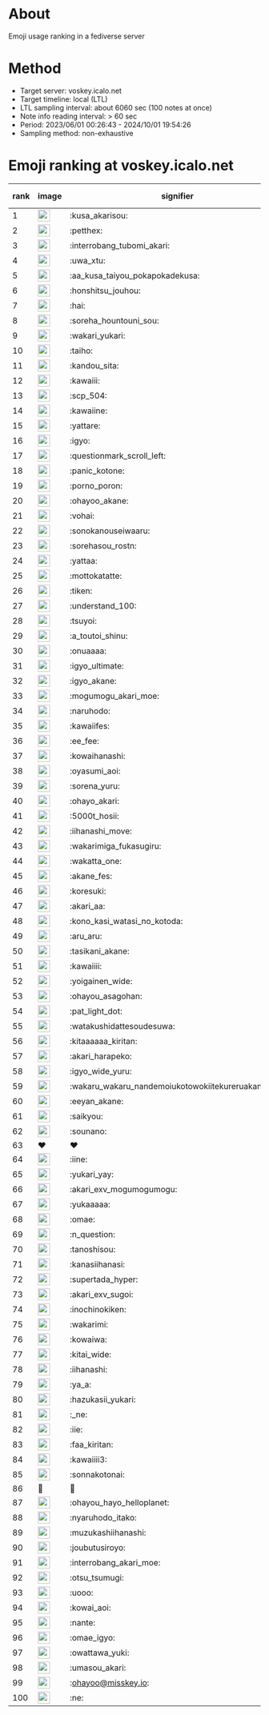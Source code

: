 # About
Emoji usage ranking in a fediverse server

# Method
- Target server: voskey.icalo.net
- Target timeline: local (LTL)
- LTL sampling interval: about 6060 sec (100 notes at once)
- Note info reading interval: > 60 sec
- Period: 2023/06/01 00:26:43 - 2024/10/01 19:54:26 
- Sampling method: non-exhaustive

# Emoji ranking at voskey.icalo.net

|rank|image|signifier|type|frequency score|
|----|----|----|----|----|
|1|<img height="24" src="https://voskey.icalo.net/emoji/kusa_akarisou.webp">|:kusa_akarisou:|custom|32452|
|2|<img height="24" src="https://voskey.icalo.net/emoji/petthex.webp">|:petthex:|custom|24693|
|3|<img height="24" src="https://voskey.icalo.net/emoji/interrobang_tubomi_akari.webp">|:interrobang_tubomi_akari:|custom|13062|
|4|<img height="24" src="https://voskey.icalo.net/emoji/uwa_xtu.webp">|:uwa_xtu:|custom|12263|
|5|<img height="24" src="https://voskey.icalo.net/emoji/aa_kusa_taiyou_pokapokadekusa.webp">|:aa_kusa_taiyou_pokapokadekusa:|custom|10242|
|6|<img height="24" src="https://voskey.icalo.net/emoji/honshitsu_jouhou.webp">|:honshitsu_jouhou:|custom|9587|
|7|<img height="24" src="https://voskey.icalo.net/emoji/hai.webp">|:hai:|custom|8231|
|8|<img height="24" src="https://voskey.icalo.net/emoji/soreha_hountouni_sou.webp">|:soreha_hountouni_sou:|custom|7242|
|9|<img height="24" src="https://voskey.icalo.net/emoji/wakari_yukari.webp">|:wakari_yukari:|custom|6974|
|10|<img height="24" src="https://voskey.icalo.net/emoji/taiho.webp">|:taiho:|custom|6815|
|11|<img height="24" src="https://voskey.icalo.net/emoji/kandou_sita.webp">|:kandou_sita:|custom|6399|
|12|<img height="24" src="https://voskey.icalo.net/emoji/kawaiii.webp">|:kawaiii:|custom|6298|
|13|<img height="24" src="https://voskey.icalo.net/emoji/scp_504.webp">|:scp_504:|custom|5874|
|14|<img height="24" src="https://voskey.icalo.net/emoji/kawaiine.webp">|:kawaiine:|custom|4994|
|15|<img height="24" src="https://voskey.icalo.net/emoji/yattare.webp">|:yattare:|custom|4707|
|16|<img height="24" src="https://voskey.icalo.net/emoji/igyo.webp">|:igyo:|custom|4647|
|17|<img height="24" src="https://voskey.icalo.net/emoji/questionmark_scroll_left.webp">|:questionmark_scroll_left:|custom|4622|
|18|<img height="24" src="https://voskey.icalo.net/emoji/panic_kotone.webp">|:panic_kotone:|custom|4485|
|19|<img height="24" src="https://voskey.icalo.net/emoji/porno_poron.webp">|:porno_poron:|custom|4470|
|20|<img height="24" src="https://voskey.icalo.net/emoji/ohayoo_akane.webp">|:ohayoo_akane:|custom|4445|
|21|<img height="24" src="https://voskey.icalo.net/emoji/vohai.webp">|:vohai:|custom|4261|
|22|<img height="24" src="https://voskey.icalo.net/emoji/sonokanouseiwaaru.webp">|:sonokanouseiwaaru:|custom|4248|
|23|<img height="24" src="https://voskey.icalo.net/emoji/sorehasou_rostn.webp">|:sorehasou_rostn:|custom|4158|
|24|<img height="24" src="https://voskey.icalo.net/emoji/yattaa.webp">|:yattaa:|custom|3856|
|25|<img height="24" src="https://voskey.icalo.net/emoji/mottokatatte.webp">|:mottokatatte:|custom|3713|
|26|<img height="24" src="https://voskey.icalo.net/emoji/tiken.webp">|:tiken:|custom|3686|
|27|<img height="24" src="https://voskey.icalo.net/emoji/understand_100.webp">|:understand_100:|custom|3661|
|28|<img height="24" src="https://voskey.icalo.net/emoji/tsuyoi.webp">|:tsuyoi:|custom|3495|
|29|<img height="24" src="https://voskey.icalo.net/emoji/a_toutoi_shinu.webp">|:a_toutoi_shinu:|custom|3440|
|30|<img height="24" src="https://voskey.icalo.net/emoji/onuaaaa.webp">|:onuaaaa:|custom|3147|
|31|<img height="24" src="https://voskey.icalo.net/emoji/igyo_ultimate.webp">|:igyo_ultimate:|custom|3059|
|32|<img height="24" src="https://voskey.icalo.net/emoji/igyo_akane.webp">|:igyo_akane:|custom|3022|
|33|<img height="24" src="https://voskey.icalo.net/emoji/mogumogu_akari_moe.webp">|:mogumogu_akari_moe:|custom|2943|
|34|<img height="24" src="https://voskey.icalo.net/emoji/naruhodo.webp">|:naruhodo:|custom|2904|
|35|<img height="24" src="https://voskey.icalo.net/emoji/kawaiifes.webp">|:kawaiifes:|custom|2875|
|36|<img height="24" src="https://voskey.icalo.net/emoji/ee_fee.webp">|:ee_fee:|custom|2777|
|37|<img height="24" src="https://voskey.icalo.net/emoji/kowaihanashi.webp">|:kowaihanashi:|custom|2758|
|38|<img height="24" src="https://voskey.icalo.net/emoji/oyasumi_aoi.webp">|:oyasumi_aoi:|custom|2702|
|39|<img height="24" src="https://voskey.icalo.net/emoji/sorena_yuru.webp">|:sorena_yuru:|custom|2701|
|40|<img height="24" src="https://voskey.icalo.net/emoji/ohayo_akari.webp">|:ohayo_akari:|custom|2690|
|41|<img height="24" src="https://voskey.icalo.net/emoji/5000t_hosii.webp">|:5000t_hosii:|custom|2561|
|42|<img height="24" src="https://voskey.icalo.net/emoji/iihanashi_move.webp">|:iihanashi_move:|custom|2462|
|43|<img height="24" src="https://voskey.icalo.net/emoji/wakarimiga_fukasugiru.webp">|:wakarimiga_fukasugiru:|custom|2454|
|44|<img height="24" src="https://voskey.icalo.net/emoji/wakatta_one.webp">|:wakatta_one:|custom|2370|
|45|<img height="24" src="https://voskey.icalo.net/emoji/akane_fes.webp">|:akane_fes:|custom|2334|
|46|<img height="24" src="https://voskey.icalo.net/emoji/koresuki.webp">|:koresuki:|custom|2329|
|47|<img height="24" src="https://voskey.icalo.net/emoji/akari_aa.webp">|:akari_aa:|custom|2314|
|48|<img height="24" src="https://voskey.icalo.net/emoji/kono_kasi_watasi_no_kotoda.webp">|:kono_kasi_watasi_no_kotoda:|custom|2297|
|49|<img height="24" src="https://voskey.icalo.net/emoji/aru_aru.webp">|:aru_aru:|custom|2283|
|50|<img height="24" src="https://voskey.icalo.net/emoji/tasikani_akane.webp">|:tasikani_akane:|custom|2275|
|51|<img height="24" src="https://voskey.icalo.net/emoji/kawaiiii.webp">|:kawaiiii:|custom|2248|
|52|<img height="24" src="https://voskey.icalo.net/emoji/yoigainen_wide.webp">|:yoigainen_wide:|custom|2203|
|53|<img height="24" src="https://voskey.icalo.net/emoji/ohayou_asagohan.webp">|:ohayou_asagohan:|custom|2183|
|54|<img height="24" src="https://voskey.icalo.net/emoji/pat_light_dot.webp">|:pat_light_dot:|custom|2154|
|55|<img height="24" src="https://voskey.icalo.net/emoji/watakushidattesoudesuwa.webp">|:watakushidattesoudesuwa:|custom|2153|
|56|<img height="24" src="https://voskey.icalo.net/emoji/kitaaaaaa_kiritan.webp">|:kitaaaaaa_kiritan:|custom|2111|
|57|<img height="24" src="https://voskey.icalo.net/emoji/akari_harapeko.webp">|:akari_harapeko:|custom|2106|
|58|<img height="24" src="https://voskey.icalo.net/emoji/igyo_wide_yuru.webp">|:igyo_wide_yuru:|custom|2099|
|59|<img height="24" src="https://voskey.icalo.net/emoji/wakaru_wakaru_nandemoiukotowokiitekureruakanetyan.webp">|:wakaru_wakaru_nandemoiukotowokiitekureruakanetyan:|custom|2064|
|60|<img height="24" src="https://voskey.icalo.net/emoji/eeyan_akane.webp">|:eeyan_akane:|custom|2056|
|61|<img height="24" src="https://voskey.icalo.net/emoji/saikyou.webp">|:saikyou:|custom|2051|
|62|<img height="24" src="https://voskey.icalo.net/emoji/sounano.webp">|:sounano:|custom|1997|
|63|❤|❤|unicode|1903|
|64|<img height="24" src="https://voskey.icalo.net/emoji/iine.webp">|:iine:|custom|1894|
|65|<img height="24" src="https://voskey.icalo.net/emoji/yukari_yay.webp">|:yukari_yay:|custom|1821|
|66|<img height="24" src="https://voskey.icalo.net/emoji/akari_exv_mogumogumogu.webp">|:akari_exv_mogumogumogu:|custom|1811|
|67|<img height="24" src="https://voskey.icalo.net/emoji/yukaaaaa.webp">|:yukaaaaa:|custom|1786|
|68|<img height="24" src="https://voskey.icalo.net/emoji/omae.webp">|:omae:|custom|1772|
|69|<img height="24" src="https://voskey.icalo.net/emoji/n_question.webp">|:n_question:|custom|1738|
|70|<img height="24" src="https://voskey.icalo.net/emoji/tanoshisou.webp">|:tanoshisou:|custom|1724|
|71|<img height="24" src="https://voskey.icalo.net/emoji/kanasiihanasi.webp">|:kanasiihanasi:|custom|1721|
|72|<img height="24" src="https://voskey.icalo.net/emoji/supertada_hyper.webp">|:supertada_hyper:|custom|1717|
|73|<img height="24" src="https://voskey.icalo.net/emoji/akari_exv_sugoi.webp">|:akari_exv_sugoi:|custom|1649|
|74|<img height="24" src="https://voskey.icalo.net/emoji/inochinokiken.webp">|:inochinokiken:|custom|1647|
|75|<img height="24" src="https://voskey.icalo.net/emoji/wakarimi.webp">|:wakarimi:|custom|1641|
|76|<img height="24" src="https://voskey.icalo.net/emoji/kowaiwa.webp">|:kowaiwa:|custom|1607|
|77|<img height="24" src="https://voskey.icalo.net/emoji/kitai_wide.webp">|:kitai_wide:|custom|1559|
|78|<img height="24" src="https://voskey.icalo.net/emoji/iihanashi.webp">|:iihanashi:|custom|1557|
|79|<img height="24" src="https://voskey.icalo.net/emoji/ya_a.webp">|:ya_a:|custom|1553|
|80|<img height="24" src="https://voskey.icalo.net/emoji/hazukasii_yukari.webp">|:hazukasii_yukari:|custom|1520|
|81|<img height="24" src="https://voskey.icalo.net/emoji/_ne.webp">|:_ne:|custom|1482|
|82|<img height="24" src="https://voskey.icalo.net/emoji/iie.webp">|:iie:|custom|1455|
|83|<img height="24" src="https://voskey.icalo.net/emoji/faa_kiritan.webp">|:faa_kiritan:|custom|1452|
|84|<img height="24" src="https://voskey.icalo.net/emoji/kawaiiii3.webp">|:kawaiiii3:|custom|1450|
|85|<img height="24" src="https://voskey.icalo.net/emoji/sonnakotonai.webp">|:sonnakotonai:|custom|1448|
|86|🤔|🤔|unicode|1438|
|87|<img height="24" src="https://voskey.icalo.net/emoji/ohayou_hayo_helloplanet.webp">|:ohayou_hayo_helloplanet:|custom|1417|
|88|<img height="24" src="https://voskey.icalo.net/emoji/nyaruhodo_itako.webp">|:nyaruhodo_itako:|custom|1406|
|89|<img height="24" src="https://voskey.icalo.net/emoji/muzukashiihanashi.webp">|:muzukashiihanashi:|custom|1382|
|90|<img height="24" src="https://voskey.icalo.net/emoji/joubutusiroyo.webp">|:joubutusiroyo:|custom|1381|
|91|<img height="24" src="https://voskey.icalo.net/emoji/interrobang_akari_moe.webp">|:interrobang_akari_moe:|custom|1366|
|92|<img height="24" src="https://voskey.icalo.net/emoji/otsu_tsumugi.webp">|:otsu_tsumugi:|custom|1314|
|93|<img height="24" src="https://voskey.icalo.net/emoji/uooo.webp">|:uooo:|custom|1305|
|94|<img height="24" src="https://voskey.icalo.net/emoji/kowai_aoi.webp">|:kowai_aoi:|custom|1299|
|95|<img height="24" src="https://voskey.icalo.net/emoji/nante.webp">|:nante:|custom|1296|
|96|<img height="24" src="https://voskey.icalo.net/emoji/omae_igyo.webp">|:omae_igyo:|custom|1294|
|97|<img height="24" src="https://voskey.icalo.net/emoji/owattawa_yuki.webp">|:owattawa_yuki:|custom|1263|
|98|<img height="24" src="https://voskey.icalo.net/emoji/umasou_akari.webp">|:umasou_akari:|custom|1261|
|99|<img height="24" src="https://voskey.icalo.net/emoji/ohayoo.webp">|:ohayoo@misskey.io:|custom|1238|
|100|<img height="24" src="https://voskey.icalo.net/emoji/ne.webp">|:ne:|custom|1220|
